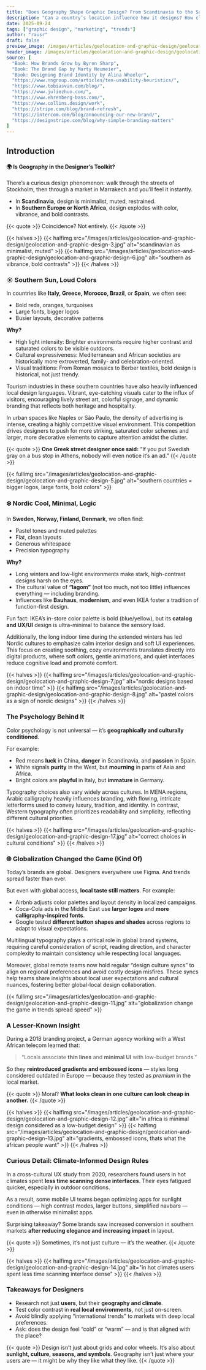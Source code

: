 ```yaml
---
title: "Does Geography Shape Graphic Design? From Scandinavia to the Sahara"
description: "Can a country’s location influence how it designs? How climate, culture, and context shape graphic aesthetics — with surprising examples."
date: 2025-09-24
tags: ["graphic design", "marketing", "trends"]
author: "rausr"
draft: false
preview_image: /images/articles/geolocation-and-graphic-design/geolocation-and-graphic-design-15.jpg
header_image: /images/articles/geolocation-and-graphic-design/geolocation-and-graphic-design-1.jpg
source: [
  "Book: How Brands Grow by Byron Sharp",
  "Book: The Brand Gap by Marty Neumeier",
  "Book: Designing Brand Identity by Alina Wheeler",
  "https://www.nngroup.com/articles/ten-usability-heuristics/",
  "https://www.tobiasvan.com/blog/",
  "https://www.juliezhuo.com/",
  "https://www.ehrenberg-bass.com/",
  "https://www.collins.design/work",
  "https://stripe.com/blog/brand-refresh",
  "https://intercom.com/blog/announcing-our-new-brand/",
  "https://designstripe.com/blog/why-simple-branding-matters"
]
---
```


## Introduction
#### 🌍 Is Geography in the Designer’s Toolkit?

There’s a curious design phenomenon: walk through the streets of Stockholm, then through a market in Marrakech and you’ll feel it instantly.

- In **Scandinavia**, design is minimalist, muted, restrained.
- In **Southern Europe or North Africa**, design explodes with color, vibrance, and bold contrasts.

{{< quote >}}
Coincidence? Not entirely.
{{< /quote >}}

{{< halves >}}
{{< halfimg src="/images/articles/geolocation-and-graphic-design/geolocation-and-graphic-design-3.jpg" alt="scandinavian as minimalist, muted" >}}
{{< halfimg src="/images/articles/geolocation-and-graphic-design/geolocation-and-graphic-design-6.jpg" alt="southern as vibrance, bold contrasts" >}}
{{< /halves >}}


### ☀️ Southern Sun, Loud Colors

In countries like **Italy, Greece, Morocco, Brazil**, or **Spain**, we often see:

- Bold reds, oranges, turquoises
- Large fonts, bigger logos
- Busier layouts, decorative patterns

**Why?**
- High light intensity: Brighter environments require higher contrast and saturated colors to be visible outdoors.
- Cultural expressiveness: Mediterranean and African societies are historically more extroverted, family- and celebration-oriented.
- Visual traditions: From Roman mosaics to Berber textiles, bold design is historical, not just trendy.

Tourism industries in these southern countries have also heavily influenced local design languages. Vibrant, eye-catching visuals cater to the influx of visitors, encouraging lively street art, colorful signage, and dynamic branding that reflects both heritage and hospitality.

In urban spaces like Naples or São Paulo, the density of advertising is intense, creating a highly competitive visual environment. This competition drives designers to push for more striking, saturated color schemes and larger, more decorative elements to capture attention amidst the clutter.

{{< quote >}}
**One Greek street designer once said:** “If you put Swedish gray on a bus stop in Athens, nobody will even notice it’s an ad.”
{{< /quote >}}


{{< fullimg src="/images/articles/geolocation-and-graphic-design/geolocation-and-graphic-design-5.jpg" alt="southern countries = bigger logos, large fonts, bold colors" >}}


### ❄️ Nordic Cool, Minimal, Logic

In **Sweden, Norway, Finland, Denmark**, we often find:

- Pastel tones and muted palettes
- Flat, clean layouts
- Generous whitespace
- Precision typography

**Why?**
- Long winters and low-light environments make stark, high-contrast designs harsh on the eyes.
- The cultural value of **“lagom”** (not too much, not too little) influences everything — including branding.
- Influences like **Bauhaus**, **modernism**, and even IKEA foster a tradition of function-first design.

Fun fact: IKEA’s in-store color palette is bold (blue/yellow), but its **catalog and UX/UI** design is ultra-minimal to balance the sensory load.

Additionally, the long indoor time during the extended winters has led Nordic cultures to emphasize calm interior design and soft UI experiences. This focus on creating soothing, cozy environments translates directly into digital products, where soft colors, gentle animations, and quiet interfaces reduce cognitive load and promote comfort.

{{< halves >}}
{{< halfimg src="/images/articles/geolocation-and-graphic-design/geolocation-and-graphic-design-7.jpg" alt="nordic designs based on indoor time" >}}
{{< halfimg src="/images/articles/geolocation-and-graphic-design/geolocation-and-graphic-design-8.jpg" alt="pastel colors as a sign of nordic designs" >}}
{{< /halves >}}


### The Psychology Behind It

Color psychology is not universal — it’s **geographically and culturally conditioned**.

For example:
- Red means **luck** in China, **danger** in Scandinavia, and **passion** in Spain.
- White signals **purity** in the West, but **mourning** in parts of Asia and Africa.
- Bright colors are **playful** in Italy, but **immature** in Germany.

Typography choices also vary widely across cultures. In MENA regions, Arabic calligraphy heavily influences branding, with flowing, intricate letterforms used to convey luxury, tradition, and identity. In contrast, Western typography often prioritizes readability and simplicity, reflecting different cultural priorities.

{{< halves >}}
{{< halfimg src="/images/articles/geolocation-and-graphic-design/geolocation-and-graphic-design-17.jpg" alt="correct choices in cultural conditions" >}}
{{< /halves >}}


### 🌐 Globalization Changed the Game (Kind Of)

Today’s brands are global. Designers everywhere use Figma. And trends spread faster than ever.

But even with global access, **local taste still matters**. For example:
- Airbnb adjusts color palettes and layout density in localized campaigns.
- Coca-Cola ads in the Middle East use **larger logos** and **more calligraphy-inspired fonts**.
- Google tested **different button shapes and shades** across regions to adapt to visual expectations.

Multilingual typography plays a critical role in global brand systems, requiring careful consideration of script, reading direction, and character complexity to maintain consistency while respecting local languages.

Moreover, global remote teams now hold regular “design culture syncs” to align on regional preferences and avoid costly design misfires. These syncs help teams share insights about local user expectations and cultural nuances, fostering better global-local design collaboration.

{{< fullimg src="/images/articles/geolocation-and-graphic-design/geolocation-and-graphic-design-11.jpg" alt="globalization change the game in trends spread speed" >}}


### A Lesser-Known Insight

During a 2018 branding project, a German agency working with a West African telecom learned that:
> “Locals associate **thin lines** and **minimal UI** with low-budget brands.”

So they **reintroduced gradients and embossed icons** — styles long considered outdated in Europe — because they tested as *premium* in the local market.

{{< quote >}}
Moral? **What looks clean in one culture can look cheap in another.**
{{< /quote >}}


{{< halves >}}
{{< halfimg src="/images/articles/geolocation-and-graphic-design/geolocation-and-graphic-design-12.jpg" alt="in africa is minimal design considered as a low-budget design" >}}
{{< halfimg src="/images/articles/geolocation-and-graphic-design/geolocation-and-graphic-design-13.jpg" alt="gradients, embossed icons, thats what the african people want" >}}
{{< /halves >}}


### Curious Detail: Climate-Informed Design Rules

In a cross-cultural UX study from 2020, researchers found users in hot climates spent **less time scanning dense interfaces**. Their eyes fatigued quicker, especially in outdoor conditions. 

As a result, some mobile UI teams began optimizing apps for sunlight conditions — high contrast modes, larger buttons, simplified navbars — even in otherwise minimalist apps.

Surprising takeaway? Some brands saw increased conversion in southern markets **after reducing elegance and increasing impact** in layout.

{{< quote >}}
Sometimes, it’s not just culture — it’s the weather.
{{< /quote >}}

{{< halves >}}
{{< halfimg src="/images/articles/geolocation-and-graphic-design/geolocation-and-graphic-design-14.jpg" alt="in hot climates users spent less time scanning interface dense" >}}
{{< /halves >}}


### Takeaways for Designers

- Research not just **users**, but their **geography and climate**.
- Test color contrast in **real local environments**, not just on-screen.
- Avoid blindly applying “international trends” to markets with deep local preferences.
- Ask: does the design feel “cold” or “warm” — and is that aligned with the place?

{{< quote >}}
Design isn’t just about grids and color wheels. It’s also about **sunlight, culture, seasons, and symbols**. Geography isn’t just where your users are — it might be why they like what they like.
{{< /quote >}}
